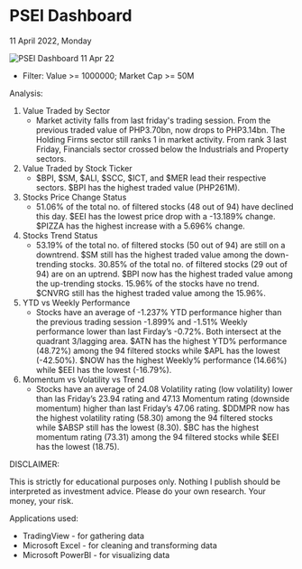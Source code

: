 # PSEI Dashboard
11 April 2022, Monday

![PSEI Dashboard 11 Apr 22](https://user-images.githubusercontent.com/103119533/162778632-12017231-20f0-4a67-88b2-35de1880fc34.PNG)


- Filter: Value >= 1000000; Market Cap >= 50M

Analysis:

1. Value Traded by Sector
	- Market activity falls from last friday's trading session. From the previous traded value of PHP3.70bn, now drops to PHP3.14bn. The Holding Firms sector still ranks 1 in market activity. From rank 3 last Friday, Financials sector crossed below the Industrials and Property sectors.
2. Value Traded by Stock Ticker
	- $BPI, $SM, $ALI, $SCC, $ICT, and $MER lead their respective sectors. $BPI has the highest traded value (PHP261M).
3. Stocks Price Change Status
	- 51.06% of the total no. of filtered stocks (48 out of 94) have declined this day. $EEI has the lowest price drop with a -13.189% change. $PIZZA has the highest increase with a 5.696% change.
4. Stocks Trend Status
	- 53.19% of the total no. of filtered stocks (50 out of 94) are still on a downtrend. $SM still has the highest traded value among the down-trending stocks. 30.85% of the total no. of filtered stocks (29 out of 94) are on an uptrend. $BPI now has the highest traded value among the up-trending stocks. 15.96% of the stocks have no trend. $CNVRG still has the highest traded value among the 15.96%.
5. YTD vs Weekly Performance
	- Stocks have an average of -1.237% YTD performance higher than the previous trading session -1.899% and -1.51% Weekly performance lower than last Firday’s -0.72%. Both intersect at the quadrant 3/lagging area. $ATN has the highest YTD% performance (48.72%) among the 94 filtered stocks while $APL has the lowest (-42.50%). $NOW has the highest Weekly% performance (14.66%) while $EEI has the lowest (-16.79%).
6. Momentum vs Volatility vs Trend
	- Stocks have an average of 24.08 Volatility rating (low volatility) lower than las Friday’s 23.94 rating and 47.13 Momentum rating (downside momentum) higher than last Friday’s 47.06 rating. $DDMPR now has the highest volatility rating (58.30) among the 94 filtered stocks while $ABSP still has the lowest (8.30). $BC has the highest momentum rating (73.31) among the 94 filtered stocks while $EEI has the lowest (18.75).



DISCLAIMER:

This is strictly for educational purposes only. Nothing I publish should be interpreted as investment advice. Please do your own research. Your money, your risk.


Applications used: 
- TradingView - for gathering data
- Microsoft Excel - for cleaning and transforming data
- Microsoft PowerBI - for visualizing data
